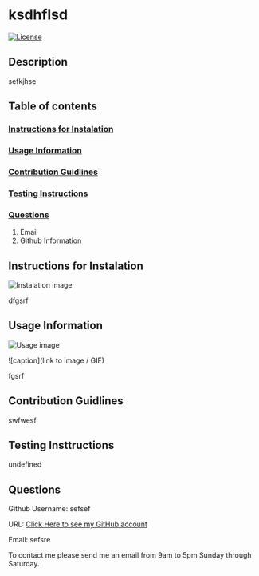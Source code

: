 # ksdhflsd

[![License](https://img.shields.io/badge/License-Apache%202.0-blue.svg)](https://opensource.org/licenses/Apache-2.0)
## Description
sefkjhse

## Table of contents
### [Instructions for Instalation](#Instalation)
### [Usage Information](#usage)
### [Contribution Guidlines](#Contribution)
### [Testing Instructions](#Testing)
### [Questions](#questions)
1. Email
2. Github Information

## Instructions for Instalation

![Instalation image](instal_image)

dfgsrf

## Usage Information

![Usage image](usage_image)


![caption](link to image / GIF)

fgsrf

## Contribution Guidlines

swfwesf

## Testing Insttructions

undefined

## Questions

Github Username: sefsef

URL: [Click Here to see my GitHub account](https://github.com/sefsef)

Email: sefsre

To contact me please send me an email from 9am to 5pm Sunday through Saturday.
